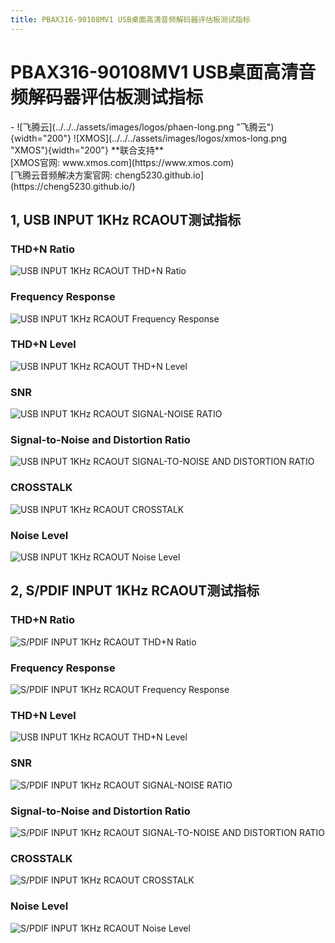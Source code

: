 ```yaml
---
title: PBAX316-90108MV1 USB桌面高清音频解码器评估板测试指标
---
```



# PBAX316-90108MV1 USB桌面高清音频解码器评估板测试指标
<div class="grid cards" markdown>
- ![飞腾云](../../../assets/images/logos/phaen-long.png "飞腾云"){width="200"}  ![XMOS](../../../assets/images/logos/xmos-long.png "XMOS"){width="200"}  **联合支持** <br> [XMOS官网: www.xmos.com](https://www.xmos.com)  <br> [飞腾云音频解决方案官网: cheng5230.github.io](https://cheng5230.github.io/)
</div>

## 1, USB INPUT 1KHz RCAOUT测试指标
### THD+N Ratio
![USB INPUT 1KHz RCAOUT THD+N Ratio](../../../../assets/images/hifi_audio/pbax316_90108mv1_usb_thdn.png)

### Frequency Response
![USB INPUT 1KHz RCAOUT Frequency Response](../../../../assets/images/hifi_audio/pbax316_90108mv1_usb_fre_res.png)

### THD+N Level
![USB INPUT 1KHz RCAOUT THD+N Level](../../../../assets/images/hifi_audio/pbax316_90108mv1_usb_thdn_level.png)

### SNR
![USB INPUT 1KHz RCAOUT SIGNAL-NOISE RATIO](../../../../assets/images/hifi_audio/pbax316_90108mv1_usb_snr.png)

### Signal-to-Noise and Distortion Ratio
![USB INPUT 1KHz RCAOUT SIGNAL-TO-NOISE AND DISTORTION RATIO](../../../../assets/images/hifi_audio/pbax316_90108mv1_usb_snad.png)

### CROSSTALK
![USB INPUT 1KHz RCAOUT CROSSTALK](../../../../assets/images/hifi_audio/pbax316_90108mv1_usb_cross.png)

### Noise Level
![USB INPUT 1KHz RCAOUT Noise Level](../../../../assets/images/hifi_audio/pbax316_90108mv1_usb_nl.png)


## 2, S/PDIF INPUT 1KHz RCAOUT测试指标
### THD+N Ratio
![S/PDIF INPUT 1KHz RCAOUT THD+N Ratio](../../../../assets/images/hifi_audio/pbax316_90108mv1_spdif_thdn.png)

### Frequency Response
![S/PDIF INPUT 1KHz RCAOUT Frequency Response](../../../../assets/images/hifi_audio/pbax316_90108mv1_spdif_fre_res.png)

### THD+N Level
![USB INPUT 1KHz RCAOUT THD+N Level](../../../../assets/images/hifi_audio/pbax316_90108mv1_spdif_thdn_level.png)

### SNR
![S/PDIF INPUT 1KHz RCAOUT SIGNAL-NOISE RATIO](../../../../assets/images/hifi_audio/pbax316_90108mv1_spdif_snr.png)

### Signal-to-Noise and Distortion Ratio
![S/PDIF INPUT 1KHz RCAOUT SIGNAL-TO-NOISE AND DISTORTION RATIO](../../../../assets/images/hifi_audio/pbax316_90108mv1_spdif_snad.png)

### CROSSTALK
![S/PDIF INPUT 1KHz RCAOUT CROSSTALK](../../../../assets/images/hifi_audio/pbax316_90108mv1_spdif_cross.png)

### Noise Level
![S/PDIF INPUT 1KHz RCAOUT Noise Level](../../../../assets/images/hifi_audio/pbax316_90108mv1_spdif_nl.png)